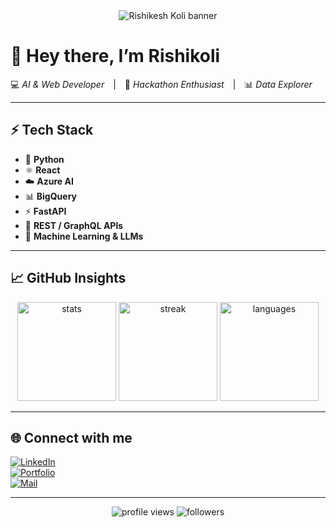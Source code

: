 <!-- ─────────────────────────────────────────────── -->
<!-- Profile README with Capsule Render banner       -->
<!-- ─────────────────────────────────────────────── -->

<div align="center">
  <img src="https://capsule-render.vercel.app/api?type=waving&height=270&color=0:ff1e56,50:ff533d,100:8b0000&text=Rishikesh%20Koli&fontAlign=50&fontAlignY=38&fontColor=FFFFFF&desc=AI%20%26%20Web%20Developer&descAlign=50&descAlignY=60" alt="Rishikesh Koli banner"/>
</div>

# 👋 Hey there, I’m **Rishikoli**
💻 *AI & Web Developer* | 🚀 *Hackathon Enthusiast* | 📊 *Data Explorer*

---

## ⚡ Tech Stack
- 🐍 **Python**
- ⚛️ **React**
- ☁️ **Azure AI**
- 📊 **BigQuery**
- ⚡ **FastAPI**
- 🔗 **REST / GraphQL APIs**
- 🧠 **Machine Learning & LLMs**

---

## 📈 GitHub Insights
<p align="center">
  <img src="https://github-readme-stats.vercel.app/api?username=Rishikoli&show_icons=true&theme=radical&icon_color=ff533d" alt="stats" height="158"/>
  <img src="https://github-readme-streak-stats.herokuapp.com/?user=Rishikoli&theme=radical" alt="streak" height="158"/>
  <img src="https://github-readme-stats.vercel.app/api/top-langs/?username=Rishikoli&layout=compact&theme=radical" alt="languages" height="158"/>
</p>

---

## 🌐 Connect with me
[![LinkedIn](https://img.shields.io/badge/LinkedIn-0A66C2?style=for-the-badge&logo=linkedin&logoColor=white)](YOUR_LINKEDIN)  
[![Portfolio](https://img.shields.io/badge/Portfolio-ff533d?style=for-the-badge&logo=firefox&logoColor=white)](YOUR_PORTFOLIO)  
[![Mail](https://img.shields.io/badge/Email-8B0000?style=for-the-badge&logo=gmail&logoColor=white)](mailto:rishikesh@example.com)

---

<p align="center">
  <img src="https://komarev.com/ghpvc/?username=Rishikoli&color=ff1e56" alt="profile views"/>
  <img src="https://img.shields.io/github/followers/Rishikoli?label=Followers&style=social" alt="followers"/>
</p>

